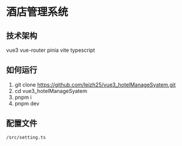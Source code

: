 # 酒店管理系统

## 技术架构

vue3 vue-router pinia vite typescript

## 如何运行

1. git clone https://github.com/leizh25/vue3_hotelManageSyatem.git
2. cd vue3_hotelManageSyatem
3. pnpm i
4. pnpm dev

## 配置文件

    /src/setting.ts

